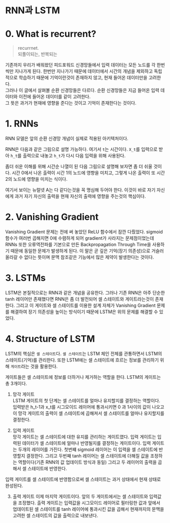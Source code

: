 # RNN과 LSTM

# 0. What is recurrent?
>recurrnet.  
>되풀이되는, 반복되는

기존까지 우리가 배워왔던 피드포워드 신경망들에서 입력 데이터는 모든 노드를 각 한번씩만 지나가게 된다. 한번만 지나가기 때문에 데이터에서 시간의 개념을 제외하고 독립적으로 학습하기 때문에 기억이란것이 존재하지 않고, 현재 들어온 데이터만을 고려한다.  
그러나 이 글에서 살펴볼 순환 신경망들은 다르다. 순환 신경망들은 지금 들어온 입력 데이터와 이전에 들어온 데이터를 같이 고려한다.  
그 뜻은 과거가 현재에 영향을 준다는 것이고 기억이 존재한다는 것이다.

# 1. RNNs

RNN 모델은 앞의 순환 신경망 개념이 실제로 적용된 아키텍처이다.

RNN은 다음과 같은 그림으로 설명 가능하다. 여기서 ``t``는 시간이다.
``X_t``를 입력으로 받아 ``h_t``를 출력으로 내놓고 ``h_t``가 다시 다음 입력을 위해 사용된다.  

좀더 쉬운 이해를 위해 시간순 나열이 된  다음 그림으로 설명해 보자면 좀 더 쉬울 것이다. 시간 0에서 나온 출력이 시간 1의 노드에 영향을 미치고, 그렇게 나온 출력이 또 시간 2의 노드에 영향을 미치는 식이다.

여기서 보이는 뉴럴넷 A는 다 같다는것을 꼭 명심해 두어야 한다. 이것이 바로 자기 자신에게 과거 자기 자신의 출력을 현재 자신의 출력에 영향을 주는것의 핵심이다.

# 2. Vanishing Gradient

Vanishing Gradient 문제는 전에 써 놓았던 ReLU 함수에서 잠깐 다뤘었다. sigmoid 함수가 여러번 곱해지면 0에 수렴하게 되어 gradient가 사라지는 문제점이었는데 RNNs 또한 오류역전파를 기본으로 만든 Backpropagation Through Time을 사용하기 때문에 동일한 문제가 발생하게 된다. 이 말은 곧 깊은 기억(장기 의존성)으로 거슬러 올라갈 수 없다는 뜻이며 문맥 참조같은 기능에서 많은 제약이 발생한다는 것이다.

# 3. LSTMs

LSTM은 본질적으로는 RNN과 같은 개념을 공유한다. 그러나 기존 RNN은 아주 단순한 tanh 레이어만 존재했다면 RNN은 좀 더 발전되어 셀 스테이트와 게이트라는것이 존재한다. 그리고 이 게이트와 셀 스테이트를 이용한 설계 자체가 Vanishing Gradient 문제를 해결하여 장기 의존성을 높이는 방식이기 때문에 LSTM은 위의 문제를 해결할 수 있었다.

# 4. Structure of LSTM

LSTM의 핵심은 ``셀 스테이트``다. ``셀 스테이트``는 LSTM 체인 전체를 관통하면서 LSTM의 스테이트(기억)를 관리한다. 또한 LSTM에는 셀 스테이트에 흐르는 정보를 관리하기 위해 ``게이트``라는 것을 활용한다.

게이트들은 셀 스테이트에 정보를 더하거나 제거하는 역할을 한다. LSTM의 게이트는 총 3개이다.

1. 망각 게이트  
LSTM 게이트의 첫 단계는 셀 스테이트를 얼마나 유지할지를 결정하는 역할이다. 입력받은 h_t-1과 x_t를 시그모이드 레이어에 통과시키면 0 과 1사이의 값이 나오고 이 망각 게이트의 출력이 셀 스테이트에 곱해져서 셀 스테이트를 얼마나 유지할지를 결정한다.

2. 입력 게이트  
망각 게이트는 셀 스테이트에 대한 유지를 관리하는 게이트였다. 입력 게이트는 입력된 데이터가 셀 스테이트에 얼마나 반영될지를 결정하는 게이트이다. 입력 게이트는 두개의 레이어를 가진다. 첫번쨰 sigmoid 레이어는 이 입력을 셀 스테이트에 반영할지 결정한다. 그리고 두번째 tanh 레이어는 셀 스테이트에 더해질 값을 조정하는 역할이다(기존 RNN의 값 업데이트 방식과 동일) 그리고 두 레이어의 출력을 곱해서 셀 스테이트에 반영한다. 

입력 게이트를 셀 스테이트에 반영함으로써 셀 스테이트는 과거 상태에서 현재 상태로 완성된다.

3. 출력 게이트
이제 마지막 게이트이다. 앞의 두 게이트에서는 셀 스테이트와 입력값을 조정했다. 출력 게이트는 입력값을 시그모이드 레이어로 필터링한 값과 앞에서 업데이트된 셀 스테이트를 tanh 레이어에 통과시킨 값을 곱해서 현재까지의 문맥을 고려한 셀 스테이트의 값을 출력으로 내보낸다. 

